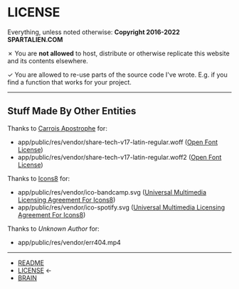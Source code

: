 # LICENSE

Everything, unless noted otherwise: **Copyright 2016-2022 SPARTALIEN.COM**

✗ You are **not allowed** to host, distribute or otherwise replicate this website and its contents elsewhere.

✓ You are allowed to re-use parts of the source code I've wrote. E.g. if you find a function that works for your project.

---

## Stuff Made By Other Entities

Thanks to [Carrois Apostrophe](https://carrois.com) for:

- app/public/res/vendor/share-tech-v17-latin-regular.woff ([Open Font License](https://scripts.sil.org/cms/scripts/page.php?site_id=nrsi&id=OFL))
- app/public/res/vendor/share-tech-v17-latin-regular.woff2 ([Open Font License](https://scripts.sil.org/cms/scripts/page.php?site_id=nrsi&id=OFL))

Thanks to [Icons8](https://icons8.com) for:

- app/public/res/vendor/ico-bandcamp.svg ([Universal Multimedia Licensing Agreement For Icons8](https://intercom.help/icons8-7fb7577e8170/en/articles/5534926-universal-multimedia-licensing-agreement-for-icons8))
- app/public/res/vendor/ico-spotify.svg ([Universal Multimedia Licensing Agreement For Icons8](https://intercom.help/icons8-7fb7577e8170/en/articles/5534926-universal-multimedia-licensing-agreement-for-icons8))

Thanks to *Unknown Author* for:

- app/public/res/vendor/err404.mp4

---

- [README](README.md)
- [LICENSE](LICENSE.md) ←
- [BRAIN](BRAIN.md)
